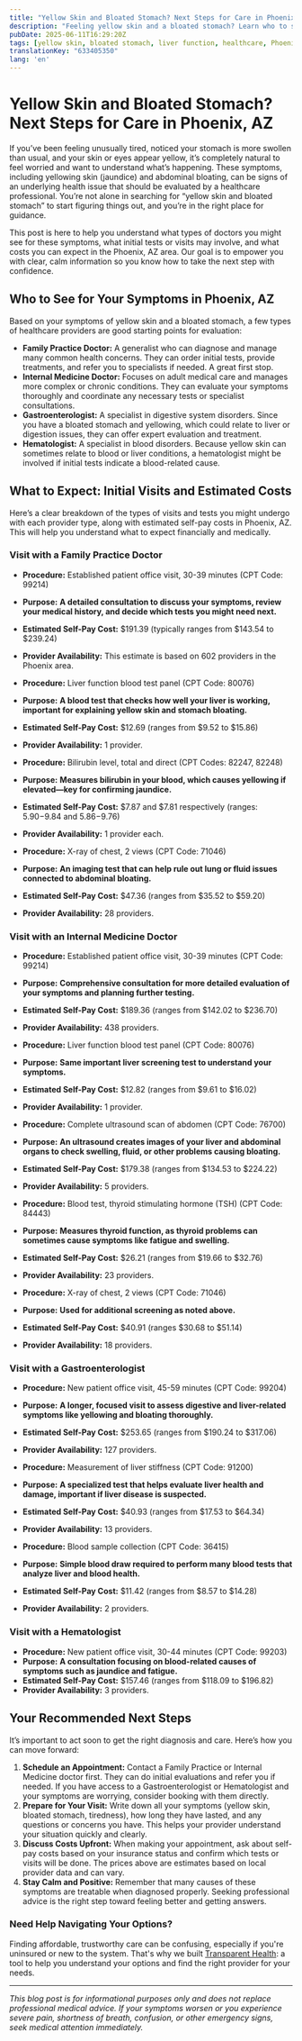 ```yaml
---
title: "Yellow Skin and Bloated Stomach? Next Steps for Care in Phoenix, AZ"
description: "Feeling yellow skin and a bloated stomach? Learn who to see, what tests to expect, and estimated costs in Phoenix to guide your next healthcare steps."
pubDate: 2025-06-11T16:29:20Z
tags: [yellow skin, bloated stomach, liver function, healthcare, Phoenix AZ, medical costs, symptom help]
translationKey: "633405350"
lang: 'en'
---
```


# Yellow Skin and Bloated Stomach? Next Steps for Care in Phoenix, AZ

If you’ve been feeling unusually tired, noticed your stomach is more swollen than usual, and your skin or eyes appear yellow, it’s completely natural to feel worried and want to understand what’s happening. These symptoms, including yellowing skin (jaundice) and abdominal bloating, can be signs of an underlying health issue that should be evaluated by a healthcare professional. You’re not alone in searching for “yellow skin and bloated stomach” to start figuring things out, and you’re in the right place for guidance.

This post is here to help you understand what types of doctors you might see for these symptoms, what initial tests or visits may involve, and what costs you can expect in the Phoenix, AZ area. Our goal is to empower you with clear, calm information so you know how to take the next step with confidence.

## Who to See for Your Symptoms in Phoenix, AZ

Based on your symptoms of yellow skin and a bloated stomach, a few types of healthcare providers are good starting points for evaluation:

- **Family Practice Doctor:** A generalist who can diagnose and manage many common health concerns. They can order initial tests, provide treatments, and refer you to specialists if needed. A great first stop.
- **Internal Medicine Doctor:** Focuses on adult medical care and manages more complex or chronic conditions. They can evaluate your symptoms thoroughly and coordinate any necessary tests or specialist consultations.
- **Gastroenterologist:** A specialist in digestive system disorders. Since you have a bloated stomach and yellowing, which could relate to liver or digestion issues, they can offer expert evaluation and treatment.
- **Hematologist:** A specialist in blood disorders. Because yellow skin can sometimes relate to blood or liver conditions, a hematologist might be involved if initial tests indicate a blood-related cause.

## What to Expect: Initial Visits and Estimated Costs

Here’s a clear breakdown of the types of visits and tests you might undergo with each provider type, along with estimated self-pay costs in Phoenix, AZ. This will help you understand what to expect financially and medically.

### Visit with a Family Practice Doctor

- **Procedure:** Established patient office visit, 30-39 minutes (CPT Code: 99214)  
- **Purpose:** **A detailed consultation to discuss your symptoms, review your medical history, and decide which tests you might need next.**  
- **Estimated Self-Pay Cost:** $191.39 (typically ranges from $143.54 to $239.24)  
- **Provider Availability:** This estimate is based on 602 providers in the Phoenix area.

- **Procedure:** Liver function blood test panel (CPT Code: 80076)  
- **Purpose:** **A blood test that checks how well your liver is working, important for explaining yellow skin and stomach bloating.**  
- **Estimated Self-Pay Cost:** $12.69 (ranges from $9.52 to $15.86)  
- **Provider Availability:** 1 provider.

- **Procedure:** Bilirubin level, total and direct (CPT Codes: 82247, 82248)  
- **Purpose:** **Measures bilirubin in your blood, which causes yellowing if elevated—key for confirming jaundice.**  
- **Estimated Self-Pay Cost:** $7.87 and $7.81 respectively (ranges: $5.90-$9.84 and $5.86-$9.76)  
- **Provider Availability:** 1 provider each.

- **Procedure:** X-ray of chest, 2 views (CPT Code: 71046)  
- **Purpose:** **An imaging test that can help rule out lung or fluid issues connected to abdominal bloating.**  
- **Estimated Self-Pay Cost:** $47.36 (ranges from $35.52 to $59.20)  
- **Provider Availability:** 28 providers.

### Visit with an Internal Medicine Doctor

- **Procedure:** Established patient office visit, 30-39 minutes (CPT Code: 99214)  
- **Purpose:** **Comprehensive consultation for more detailed evaluation of your symptoms and planning further testing.**  
- **Estimated Self-Pay Cost:** $189.36 (ranges from $142.02 to $236.70)  
- **Provider Availability:** 438 providers.

- **Procedure:** Liver function blood test panel (CPT Code: 80076)  
- **Purpose:** **Same important liver screening test to understand your symptoms.**  
- **Estimated Self-Pay Cost:** $12.82 (ranges from $9.61 to $16.02)  
- **Provider Availability:** 1 provider.

- **Procedure:** Complete ultrasound scan of abdomen (CPT Code: 76700)  
- **Purpose:** **An ultrasound creates images of your liver and abdominal organs to check swelling, fluid, or other problems causing bloating.**  
- **Estimated Self-Pay Cost:** $179.38 (ranges from $134.53 to $224.22)  
- **Provider Availability:** 5 providers.

- **Procedure:** Blood test, thyroid stimulating hormone (TSH) (CPT Code: 84443)  
- **Purpose:** **Measures thyroid function, as thyroid problems can sometimes cause symptoms like fatigue and swelling.**  
- **Estimated Self-Pay Cost:** $26.21 (ranges from $19.66 to $32.76)  
- **Provider Availability:** 23 providers.

- **Procedure:** X-ray of chest, 2 views (CPT Code: 71046)  
- **Purpose:** **Used for additional screening as noted above.**  
- **Estimated Self-Pay Cost:** $40.91 (ranges $30.68 to $51.14)  
- **Provider Availability:** 18 providers.

### Visit with a Gastroenterologist

- **Procedure:** New patient office visit, 45-59 minutes (CPT Code: 99204)  
- **Purpose:** **A longer, focused visit to assess digestive and liver-related symptoms like yellowing and bloating thoroughly.**  
- **Estimated Self-Pay Cost:** $253.65 (ranges from $190.24 to $317.06)  
- **Provider Availability:** 127 providers.

- **Procedure:** Measurement of liver stiffness (CPT Code: 91200)  
- **Purpose:** **A specialized test that helps evaluate liver health and damage, important if liver disease is suspected.**  
- **Estimated Self-Pay Cost:** $40.93 (ranges from $17.53 to $64.34)  
- **Provider Availability:** 13 providers.

- **Procedure:** Blood sample collection (CPT Code: 36415)  
- **Purpose:** **Simple blood draw required to perform many blood tests that analyze liver and blood health.**  
- **Estimated Self-Pay Cost:** $11.42 (ranges from $8.57 to $14.28)  
- **Provider Availability:** 2 providers.

### Visit with a Hematologist

- **Procedure:** New patient office visit, 30-44 minutes (CPT Code: 99203)  
- **Purpose:** **A consultation focusing on blood-related causes of symptoms such as jaundice and fatigue.**  
- **Estimated Self-Pay Cost:** $157.46 (ranges from $118.09 to $196.82)  
- **Provider Availability:** 3 providers.

## Your Recommended Next Steps

It’s important to act soon to get the right diagnosis and care. Here’s how you can move forward:

1. **Schedule an Appointment:** Contact a Family Practice or Internal Medicine doctor first. They can do initial evaluations and refer you if needed. If you have access to a Gastroenterologist or Hematologist and your symptoms are worrying, consider booking with them directly.  
2. **Prepare for Your Visit:** Write down all your symptoms (yellow skin, bloated stomach, tiredness), how long they have lasted, and any questions or concerns you have. This helps your provider understand your situation quickly and clearly.  
3. **Discuss Costs Upfront:** When making your appointment, ask about self-pay costs based on your insurance status and confirm which tests or visits will be done. The prices above are estimates based on local provider data and can vary.  
4. **Stay Calm and Positive:** Remember that many causes of these symptoms are treatable when diagnosed properly. Seeking professional advice is the right step toward feeling better and getting answers.

### Need Help Navigating Your Options?

Finding affordable, trustworthy care can be confusing, especially if you're uninsured or new to the system. That's why we built [Transparent Health](https://transparenthealth.ai): a tool to help you understand your options and find the right provider for your needs. 

---

*This blog post is for informational purposes only and does not replace professional medical advice. If your symptoms worsen or you experience severe pain, shortness of breath, confusion, or other emergency signs, seek medical attention immediately.*